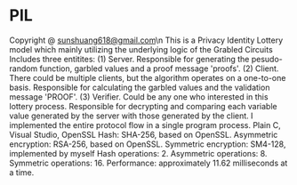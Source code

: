 # PIL
Copyright @ sunshuang618@gmail.com\n
This is a Privacy Identity Lottery model which mainly utilizing the underlying logic of the Grabled Circuits
Includes three entitites: (1) Server. Responsible for generating the pesudo-random function, garbled values and a proof message 'proofs'.
(2) Client. There could be multiple clients, but the algorithm operates on a one-to-one basis. Responsible for calculating the garbled values and the validation message 'PROOF'.
(3) Verifier. Could be any one who interested in this lottery process. Responsible for decrypting and comparing each variable value generated by the server with those generated by the client.
I implemented the entire protocol flow in a single program process.
Plain C, Visual Studio, OpenSSL
Hash: SHA-256, based on OpenSSL. Asymmetric encryption: RSA-256, based on OpenSSL. Symmetric encryption: SM4-128, implemented by myself
Hash operations: 2.              Asymmetric operations: 8.                         Symmetric operations: 16.
Performance: approximately 11.62 milliseconds at a time.
